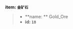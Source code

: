 <!-- BEGIN_AUTOGEN: do NOT edit in this block -->

**item: `金矿石`**

> * **name: ** Gold_Ore
> * **id: `18`**

<!-- END_AUTOGEN-->
